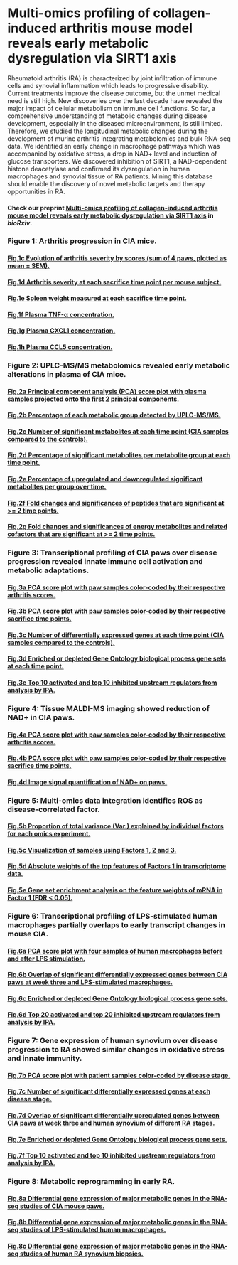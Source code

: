 # Multi-omics profiling of collagen-induced arthritis mouse model reveals early metabolic dysregulation via SIRT1 axis

Rheumatoid arthritis (RA) is characterized by joint infiltration of immune cells and synovial inflammation which leads to progressive disability. Current treatments improve the disease outcome, but the unmet medical need is still high. New discoveries over the last decade have revealed the major impact of cellular metabolism on immune cell functions. So far, a comprehensive understanding of metabolic changes during disease development, especially in the diseased microenvironment, is still limited. Therefore, we studied the longitudinal metabolic changes during the development of murine arthritis integrating metabolomics and bulk RNA-seq data. We identified an early change in macrophage pathways which was accompanied by oxidative stress, a drop in NAD+ level and induction of glucose transporters. We discovered inhibition of SIRT1, a NAD-dependent histone deacetylase and confirmed its dysregulation in human macrophages and synovial tissue of RA patients. Mining this database should enable the discovery of novel metabolic targets and therapy opportunities in RA. 


#### Check our preprint [Multi-omics profiling of collagen-induced arthritis mouse model reveals early metabolic dysregulation via SIRT1 axis](https://www.biorxiv.org/content/10.1101/2022.03.09.483621v1) in _bioRxiv_.

### Figure 1: Arthritis progression in CIA mice.
#### [Fig.1c Evolution of arthritis severity by scores (sum of 4 paws, plotted as mean ± SEM).](https://github.com/tAndreani/MultiOmics_RA/blob/main/Codes/linePlot_scoreSum.R)

#### [Fig.1d Arthritis severity at each sacrifice time point per mouse subject.](https://github.com/tAndreani/MultiOmics_RA/blob/main/Codes/boxPlot_scoreSum.R)

#### [Fig.1e Spleen weight measured at each sacrifice time point.](https://github.com/tAndreani/MultiOmics_RA/blob/main/Codes/boxPlot_Spleen_Weight.R)

#### [Fig.1f Plasma TNF-α concentration.](https://github.com/tAndreani/MultiOmics_RA/blob/main/Codes/boxPlot_Plasma_TNF.R)

#### [Fig.1g Plasma CXCL1 concentration.](https://github.com/tAndreani/MultiOmics_RA/blob/main/Codes/boxPlot_Plasma_CXCL1.R)

#### [Fig.1h Plasma CCL5 concentration.](https://github.com/tAndreani/MultiOmics_RA/blob/main/Codes/boxPlot_Plasma_CCL5.R)

### Figure 2: UPLC-MS/MS metabolomics revealed early metabolic alterations in plasma of CIA mice.

#### [Fig.2a Principal component analysis (PCA) score plot with plasma samples projected onto the first 2 principal components.](https://github.com/tAndreani/MultiOmics_RA/blob/main/Codes/PCA_Plasma_Metabolome_Manuscript.R)

#### [Fig.2b Percentage of each metabolic group detected by UPLC-MS/MS.](https://github.com/tAndreani/MultiOmics_RA/blob/main/Codes/donutChart_Manuscript.R)

#### [Fig.2c Number of significant metabolites at each time point (CIA samples compared to the controls).](https://github.com/tAndreani/MultiOmics_RA/blob/main/Codes/barPlot_DEG_Met_Number.R)

#### [Fig.2d Percentage of significant metabolites per metabolite group at each time point.](https://github.com/tAndreani/MultiOmics_RA/blob/main/Codes/linePlot_barPlot_metabolite_proportion.R)

#### [Fig.2e Percentage of upregulated and downregulated significant metabolites per group over time.](https://github.com/tAndreani/MultiOmics_RA/blob/main/Codes/linePlot_barPlot_metabolite_proportion.R)

#### [Fig.2f Fold changes and significances of peptides that are significant at >= 2 time points.](https://github.com/tAndreani/MultiOmics_RA/blob/main/Codes/dotPlot_peptide.R)

#### [Fig.2g Fold changes and significances of energy metabolites and related cofactors that are significant at >= 2 time points.](https://github.com/tAndreani/MultiOmics_RA/blob/main/Codes/dotPlot_carbohydrate.R)

### Figure 3: Transcriptional profiling of CIA paws over disease progression revealed innate immune cell activation and metabolic adaptations.

#### [Fig.3a PCA score plot with paw samples color-coded by their respective arthritis scores.](https://github.com/tAndreani/MultiOmics_RA/blob/main/Codes/PCA_DESeq2_manuscript.R)

#### [Fig.3b PCA score plot with paw samples color-coded by their respective sacrifice time points.](https://github.com/tAndreani/MultiOmics_RA/blob/main/Codes/PCA_DESeq2_manuscript.R)

#### [Fig.3c Number of differentially expressed genes at each time point (CIA samples compared to the controls).](https://github.com/tAndreani/MultiOmics_RA/blob/main/Codes/barPlot_DEG_Number.R)

#### [Fig.3d Enriched or depleted Gene Ontology biological process gene sets at each time point.](https://github.com/tAndreani/MultiOmics_RA/blob/main/Codes/dotPlot_GSEA_go_bp.R)

#### [Fig.3e Top 10 activated and top 10 inhibited upstream regulators from analysis by IPA.](https://github.com/tAndreani/MultiOmics_RA/blob/main/Codes/heatmap_upstream_regulator_manuscript.R)

### Figure 4: Tissue MALDI-MS imaging showed reduction of NAD+ in CIA paws.

#### [Fig.4a PCA score plot with paw samples color-coded by their respective arthritis scores.](https://github.com/tAndreani/MultiOmics_RA/blob/main/Codes/sum_mz_PCA_mSet.R)

#### [Fig.4b PCA score plot with paw samples color-coded by their respective sacrifice time points.](https://github.com/tAndreani/MultiOmics_RA/blob/main/Codes/sum_mz_PCA_mSet.R)

#### [Fig.4d Image signal quantification of NAD+ on paws.](https://github.com/tAndreani/MultiOmics_RA/blob/main/Codes/boxPlot_NAD_manuscript.R)

### Figure 5: Multi-omics data integration identifies ROS as disease-correlated factor.

#### [Fig.5b Proportion of total variance (Var.) explained by individual factors for each omics experiment.](https://github.com/tAndreani/MultiOmics_RA/blob/main/Codes/train_mofa_model.R)

#### [Fig.5c Visualization of samples using Factors 1, 2 and 3.](https://github.com/tAndreani/MultiOmics_RA/blob/main/Codes/violinPlot_factor_value_score.R)

#### [Fig.5d Absolute weights of the top features of Factors 1 in transcriptome data.](https://github.com/tAndreani/MultiOmics_RA/blob/main/Codes/dumbbellPlot_gene_weight.R)

#### [Fig.5e Gene set enrichment analysis on the feature weights of mRNA in Factor 1 (FDR < 0.05).](https://github.com/tAndreani/MultiOmics_RA/blob/main/Codes/dumbbellPlot_GSEA_GO.R)

### Figure 6: Transcriptional profiling of LPS-stimulated human macrophages partially overlaps to early transcript changes in mouse CIA.

#### [Fig.6a PCA score plot with four samples of human macrophages before and after LPS stimulation.](https://github.com/tAndreani/MultiOmics_RA/blob/main/Codes/Normoxia_PCA_DESeq2_Normalization.R)

#### [Fig.6b Overlap of significant differentially expressed genes between CIA paws at week three and LPS-stimulated macrophages.](https://github.com/tAndreani/MultiOmics_RA/blob/main/Codes/Venn_Sig_Genes.R)

#### [Fig.6c Enriched or depleted Gene Ontology biological process gene sets.](https://github.com/tAndreani/MultiOmics_RA/blob/main/Codes/dotPlot_GSEA_go_bp.R)

#### [Fig.6d Top 20 activated and top 20 inhibited upstream regulators from analysis by IPA.](https://github.com/tAndreani/MultiOmics_RA/blob/main/Codes/Heatmap_Upstream_Regulator.R)

### Figure 7: Gene expression of human synovium over disease progression to RA showed similar changes in oxidative stress and innate immunity.

#### [Fig.7b PCA score plot with patient samples color-coded by disease stage.](https://github.com/tAndreani/MultiOmics_RA/blob/main/Codes/PCA_GSE89408_DESeq2_Normalization.R)

#### [Fig.7c Number of significant differentially expressed genes at each disease stage.](https://github.com/tAndreani/MultiOmics_RA/blob/main/Codes/barPlot_GSE89408_DEG_Number.R)

#### [Fig.7d Overlap of significant differentially upregulated genes between CIA paws at week three and human synovium of different RA stages.](https://github.com/tAndreani/MultiOmics_RA/blob/main/Codes/vennDiagram_GSE89408_Sig_Genes_with_CIA_3wk.R)

#### [Fig.7e Enriched or depleted Gene Ontology biological process gene sets.](https://github.com/tAndreani/MultiOmics_RA/blob/main/Codes/dotPlot_GSE89408_GSEA_GO_BP.R)

#### [Fig.7f Top 10 activated and top 10 inhibited upstream regulators from analysis by IPA.](https://github.com/tAndreani/MultiOmics_RA/blob/main/Codes/heatmap_GSE89408_upstream_regulator.R)

### Figure 8: Metabolic reprogramming in early RA.

#### [Fig.8a Differential gene expression of major metabolic genes in the RNA-seq studies of CIA mouse paws.](https://github.com/tAndreani/MultiOmics_RA/blob/main/Codes/dotPlot_CIA_ROS_gene.R)

#### [Fig.8b Differential gene expression of major metabolic genes in the RNA-seq studies of LPS-stimulated human macrophages.](https://github.com/tAndreani/MultiOmics_RA/blob/main/Codes/Normoxia_dotPlot_macrophage_ROS_gene.R)

#### [Fig.8c Differential gene expression of major metabolic genes in the RNA-seq studies of human RA synovium biopsies.](https://github.com/tAndreani/MultiOmics_RA/blob/main/Codes/dotPlot_GSE89408_ROS_genes.R)
